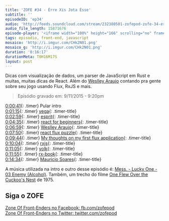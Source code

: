 ```yaml
---
title: 'ZOFE #34 - Érre Xis Jota Ésse'
subtitle: ''
episodeID: 'ep34'
audio: 'http://feeds.soundcloud.com/stream/232380501-zofepod-zofe-34-erre-xis-jota-esse'
audio_file_length: 15871676
episode-player: '<iframe width="100%" height="166" scrolling="no" frameborder="no" src="https://w.soundcloud.com/player/?url=https%3A//api.soundcloud.com/tracks/232380501&amp;color=ff5500&amp;auto_play=false&amp;hide_related=false&amp;show_comments=true&amp;show_user=true&amp;show_reposts=false"></iframe>'
tags: episodio, front-end, javascript
mosaico: 'http://i.imgur.com/CHk2N01.png'
mosaico_g: 'http://i.imgur.com/CHk2N01.png'
duration: '0:16:17'
durationMeta: T0H16M17S
layout: post
---
```



Dicas com visualização de dados, um parser de JavaScript em Rust e muitas, muitas dicas de React. Além do [Weslley Araujo](https://twitter.com/_weslleyaraujo) contando pra gente sobre seu jogo usando Flux, RxJS e mais.
<!-- excerpt -->

> Episódio gravado em: 9/11/2015 - 9:20pm

[0:00:41](#t=0:00:41){: .timer} Pular intro<br>
[0:01:15](#t=0:01:15){: .timer} [vega](https://github.com/vega/vega){: .timer-title}<br>
[0:02:59](#t=0:02:59){: .timer} [esprit](https://github.com/dherman/esprit){: .timer-title}<br>
[0:04:35](#t=0:04:35){: .timer} [react for beginners](https://reactforbeginners.com/){: .timer-title}<br>
[0:06:59](#t=0:06:59){: .timer} [Weslley Araujo](https://twitter.com/_weslleyaraujo){: .timer-title}<br>
[0:07:50](#t=0:07:50){: .timer} [react flux puzzle](https://github.com/weslleyaraujo/react-flux-puzzle){: .timer-title}<br>
[0:09:44](#t=0:09:44){: .timer} [My thoughts on my first flux application](https://medium.com/@_weslleyaraujo/my-thoughts-on-my-first-flux-application-a1fd1cccd724){: .timer-title}<br>
[0:10:04](#t=0:10:04){: .timer} [rxjs](http://reactivex.io/){: .timer-title}<br>
[0:11:05](#t=0:11:05){: .timer} [yolk](https://github.com/yolkjs/yolk){: .timer-title}<br>
[0:11:55](#t=0:11:55){: .timer} [rx-book](http://xgrommx.github.io/rx-book/){: .timer-title}<br>
[0:14:34](#t=0:14:34){: .timer} [Mauricio Soares](https://twitter.com/omauriciosoares){: .timer-title}<br>

A música utilizada na intro e outro desse episódio é: [Mess. - Lucky One - 03 Enemy (Alcohol)](http://store.southerncitylab.net/album/lucky-one). Também, um trecho do filme [One Flew Over the Cuckoo's Nest](http://www.imdb.com/title/tt0073486/) de 1975.

## Siga o ZOFE

[Zone Of Front-Enders no Facebook: fb.com/zofepod](http://fb.com/zofepod/ "ZOFE no Facebook: fb.com/zofepod")<br>
[Zone Of Front-Enders no Twitter: twitter.com/zofepod](http://twitter.com/zofepod/ "ZOFE no Twitter")<br>
